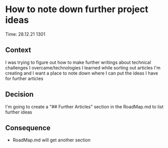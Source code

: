 # How to note down further project ideas

Time: 28.12.21 1301

## Context

I was trying to figure out how to make further writings about technical challenges I overcame/technologies I learned while sorting out articles I'm creating and I want a place to note down where I can put the ideas I have for further articles

## Decision

I'm going to create a "## Further Articles" section in the RoadMap.md to list further ideas

## Consequence

* RoadMap.md will get another section
